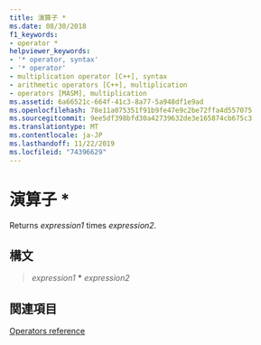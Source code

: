 ```yaml
---
title: 演算子 *
ms.date: 08/30/2018
f1_keywords:
- operator *
helpviewer_keywords:
- '* operator, syntax'
- '* operator'
- multiplication operator [C++], syntax
- arithmetic operators [C++], multiplication
- operators [MASM], multiplication
ms.assetid: 6a66521c-664f-41c3-8a77-5a948df1e9ad
ms.openlocfilehash: 78e11a075351f91b9fe47e9c2be72ffa4d557075
ms.sourcegitcommit: 9ee5df398bfd30a42739632de3e165874cb675c3
ms.translationtype: MT
ms.contentlocale: ja-JP
ms.lasthandoff: 11/22/2019
ms.locfileid: "74396629"
---
```

# <a name="operator-"></a>演算子 *

Returns *expression1* times *expression2*.

## <a name="syntax"></a>構文

> *expression1* __\*__ *expression2*

## <a name="see-also"></a>関連項目

[Operators reference](operators-reference.md)
